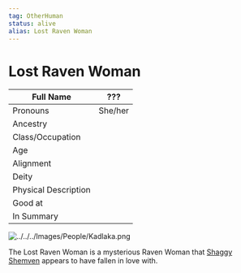 ```yaml
---
tag: OtherHuman
status: alive
alias: Lost Raven Woman
---
```

# Lost Raven Woman
| Full Name            | ??? |
| -------------------- | -------------------- |
| Pronouns             | She/her               |
| Ancestry             |            |
| Class/Occupation     |            |
| Age                  |                      |
| Alignment            |                      |
| Deity                |                      |
| Physical Description |                      |
| Good at              |                      |
| In Summary           |                      |

![../../../Images/People/Kadlaka.png](Kadlaka.png)

The Lost Raven Woman is a mysterious Raven Woman that [Shaggy Shemven](../Broken-Tusk/Shaggy-Shemven.md) appears to have fallen in love with. 